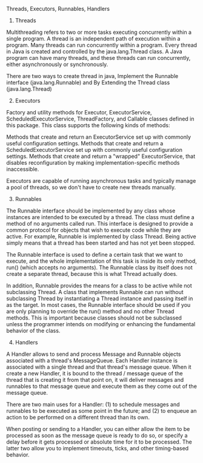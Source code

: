 Threads, Executors, Runnables, Handlers

1. Threads

Multithreading refers to two or more tasks executing concurrently within a single program. A thread is an independent path of 
execution within a program. Many threads can run concurrently within a program. Every thread in Java is created and controlled by the java.lang.Thread class. A Java program can have many threads, and these threads can run concurrently, either asynchronously or synchronously.

There are two ways to create thread in java, Implement the Runnable interface (java.lang.Runnable) and By Extending the Thread class (java.lang.Thread)

2. Executors

Factory and utility methods for Executor, ExecutorService, ScheduledExecutorService, ThreadFactory, and Callable classes defined in this package. This class supports the following kinds of methods:

Methods that create and return an ExecutorService set up with commonly useful configuration settings.
Methods that create and return a ScheduledExecutorService set up with commonly useful configuration settings.
Methods that create and return a "wrapped" ExecutorService, that disables reconfiguration by making implementation-specific methods inaccessible.

Executors are capable of running asynchronous tasks and typically manage a pool of threads, so we don't have to create new threads manually.

3. Runnables

The Runnable interface should be implemented by any class whose instances are intended to be executed by a thread. The class must define a method of no arguments called run. This interface is designed to provide a common protocol for objects that wish to execute code while they are active. For example, Runnable is implemented by class Thread. Being active simply means that a thread has been started and has not yet been stopped.

The Runnable interface is used to define a certain task that we want to execute, and the whole implementation of this task is inside its only method, run() (which accepts no arguments). The Runnable class by itself does not create a separate thread, because this is what Thread actually does.

In addition, Runnable provides the means for a class to be active while not subclassing Thread. A class that implements Runnable can run without subclassing Thread by instantiating a Thread instance and passing itself in as the target. In most cases, the Runnable interface should be used if you are only planning to override the run() method and no other Thread methods. This is important because classes should not be subclassed unless the programmer intends on modifying or enhancing the fundamental behavior of the class.

4. Handlers

A Handler allows to send and process Message and Runnable objects associated with a thread's MessageQueue. Each Handler instance is associated with a single thread and that thread's message queue. When it create a new Handler, it is bound to the thread / message queue of the thread that is creating it from that point on, it will deliver messages and runnables to that message queue and execute them as they come out of the message queue.

There are two main uses for a Handler: (1) to schedule messages and runnables to be executed as some point in the future; and (2) to enqueue an action to be performed on a different thread than its own.

When posting or sending to a Handler, you can either allow the item to be processed as soon as the message queue is ready to do so, or specify a delay before it gets processed or absolute time for it to be processed. The latter two allow you to implement timeouts, ticks, and other timing-based behavior.


